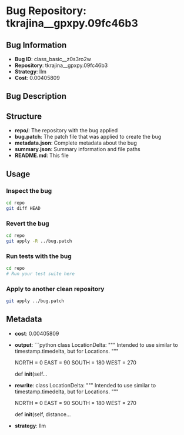 # Bug Repository: tkrajina__gpxpy.09fc46b3

## Bug Information

- **Bug ID**: class_basic__z0s3ro2w
- **Repository**: tkrajina__gpxpy.09fc46b3
- **Strategy**: llm
- **Cost**: 0.00405809

## Bug Description



## Structure

- **repo/**: The repository with the bug applied
- **bug.patch**: The patch file that was applied to create the bug
- **metadata.json**: Complete metadata about the bug
- **summary.json**: Summary information and file paths
- **README.md**: This file

## Usage

### Inspect the bug
```bash
cd repo
git diff HEAD
```

### Revert the bug
```bash
cd repo
git apply -R ../bug.patch
```

### Run tests with the bug
```bash
cd repo
# Run your test suite here
```

### Apply to another clean repository
```bash
git apply ../bug.patch
```

## Metadata

- **cost**: 0.00405809
- **output**: ```python
class LocationDelta:
    """
    Intended to use similar to timestamp.timedelta, but for Locations.
    """

    NORTH = 0
    EAST = 90
    SOUTH = 180
    WEST = 270

    def __init__(self...
- **rewrite**: class LocationDelta:
    """
    Intended to use similar to timestamp.timedelta, but for Locations.
    """

    NORTH = 0
    EAST = 90
    SOUTH = 180
    WEST = 270

    def __init__(self, distance...
- **strategy**: llm
